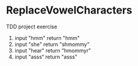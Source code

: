 # ReplaceVowelCharacters
TDD project exercise
1. input "hmm" return "hmm"
2. input "she" return "shmommy"
3. input "hear" return "hmommyr"
4. input "asss“ return "asss”